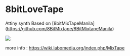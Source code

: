 # 8bitLoveTape
Attiny synth Based on [8bitMixTapeManila] (https://github.com/8BitMixtape/8BitMixtapeManila)


<img src="https://wiki.labomedia.org/images/d/de/8bitLoveTape-pcb.png">

more info : https://wiki.labomedia.org/index.php/MixTape
